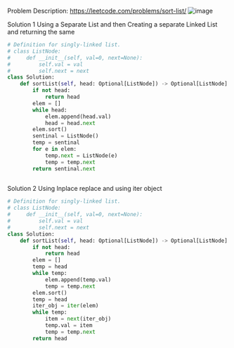 Problem Description: https://leetcode.com/problems/sort-list/
![image](https://user-images.githubusercontent.com/11685096/155468259-795df488-9ccf-49bd-a263-eb8b59dd11ac.png)

Solution 1
Using a Separate List and then Creating a separate Linked List and returning the same
```python 
# Definition for singly-linked list.
# class ListNode:
#     def __init__(self, val=0, next=None):
#         self.val = val
#         self.next = next
class Solution:
    def sortList(self, head: Optional[ListNode]) -> Optional[ListNode]:
        if not head:
            return head
        elem = []
        while head:
            elem.append(head.val)
            head = head.next
        elem.sort()
        sentinal = ListNode()
        temp = sentinal
        for e in elem:
            temp.next = ListNode(e)
            temp = temp.next
        return sentinal.next
        
```

Solution 2
Using Inplace replace and using iter object
```python 
# Definition for singly-linked list.
# class ListNode:
#     def __init__(self, val=0, next=None):
#         self.val = val
#         self.next = next
class Solution:
    def sortList(self, head: Optional[ListNode]) -> Optional[ListNode]:
        if not head:
            return head
        elem = []
        temp = head
        while temp:
            elem.append(temp.val)
            temp = temp.next
        elem.sort()
        temp = head
        iter_obj = iter(elem)
        while temp:
            item = next(iter_obj)
            temp.val = item
            temp = temp.next
        return head
```
